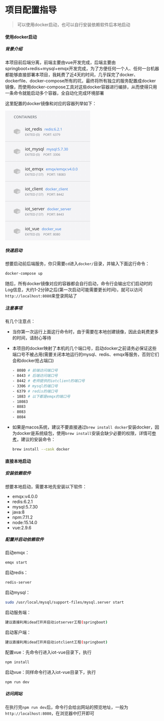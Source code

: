 # 项目配置指导

>   可以使用docker启动，也可以自行安装依赖软件后本地启动

#### 使用docker启动

##### 背景介绍

本项目前后端分离，前端主要由vue开发完成，后端主要由springboot+redis+mysql+emqx开发完成，为了方便任何一个人、任何一台机器都能够直接部署本项目，我耗费了近4天的时间，几乎踩完了docker、dockerfile、docker-compose所有的坑，最终将所有独立的服务配置成docker镜像，而使用docker-compose工具对这些docker容器进行编排，从而使得只用一条命令就能启动多个容器，全自动化完成环境部署

这里配置的docker镜像和对应的容器列举如下：

<img src="./img/docker.png" style="zoom:50%;" />

##### 快速启动

想要启动前后端服务，你只需要`cd`进入`docker/`目录，并输入下面这行命令：

~~~bash
docker-compose up
~~~

随后，所有docker镜像对应的容器都会自行启动，命令行会输出它们启动时的Log信息，大约1-2分钟之后(第一次启动可能需要更长时间)，就可以访问`http://localhost:8080`来登录网站了

##### 注意事项

有几个注意点：

-   当你第一次运行上面这行命令时，由于需要在本地创建镜像，因此会耗费更多的时间，请耐心等待

-   本项目的docker映射了本机的几个端口号，启动docker之前请务必保证这些端口号不被占用(需要关闭本地运行的mysql、redis、emqx等服务，否则它们会和docker抢占端口)

    ~~~bash
    - 8080 # 前端访问端口号
    - 8443 # 后端访问端口号
    - 8442 # 老师提供的iotclient的端口号
    - 3306 # mysql的端口号
    - 6379 # redis的端口号
    - 1883 # 以下都是emqx的端口号
    - 18083
    - 8883
    - 8083
    - 8084
    ~~~

-   如果是macos系统，建议不要直接通过`brew install docker`安装docker，因为docker是系统级包，使用`brew install`安装会缺少必要的权限，详情可[参考](https://stackoverflow.com/questions/44084846/cannot-connect-to-the-docker-daemon-on-macos)，建议的安装命令：

    ~~~bash
    brew install --cask docker
    ~~~

#### 直接本地启动

##### 安装依赖软件

想要本地启动，需要本地先安装以下软件：

-   emqx:v4.0.0
-   redis:6.2.1
-   mysql:5.7.30
-   java:8
-   npm:7.11.2
-   node:15.14.0
-   vue:2.9.6

##### 配置并启动依赖软件

启动emqx：

~~~bash
emqx start
~~~

启动redis：

~~~bash
redis-server
~~~

启动mysql：

~~~bash
sudo /usr/local/mysql/support-files/mysql.server start
~~~

启动服务端：

~~~bash
建议直接利用idea打开并启动iotserver工程(springboot)
~~~

启动客户端：

~~~bash
建议直接利用idea打开并启动iotclient工程(springboot)
~~~

配置vue：先命令行进入iot-vue目录下，执行

~~~bash
npm install
~~~

启动vue：同样命令行进入iot-vue目录下，执行

~~~bash
npm run dev
~~~

##### 访问网站

在执行完`npm run dev`后，命令行会给出网站的预览地址，一般为`http://localhost:8080`，在浏览器中打开即可





